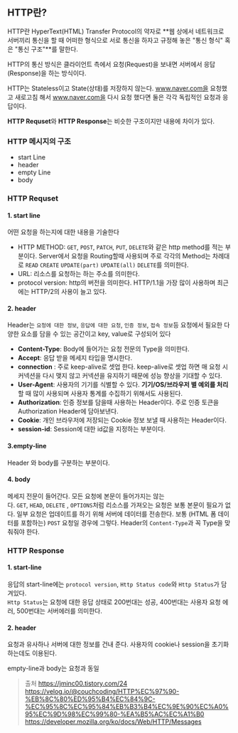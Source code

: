 ## HTTP란?
HTTP란 HyperText(HTML) Transfer Protocol의 약자로 **웹 상에서 네트워크로 서버끼리 통신을 할 때 어떠한 형식으로 서로 통신을 하자고 규정해 놓은 "통신 형식" 혹은 "통신 구조"**를 말한다.

HTTP의 통신 방식은 클라이언트 측에서 요청(Request)을 보내면 서버에서 응답(Response)을 하는 방식이다.

HTTP는 Stateless이고 State(상태)를 저장하지 않는다. www.naver.com을 요청했고 새로고침 해서 www.naver.com을 다시 요청 했다면 둘은 각각 독립적인 요청과 응답이다.

**HTTP Requset**와 **HTTP Response**는 비슷한 구조이지만 내용에 차이가 있다.

### HTTP 메시지의 구조
- start Line
- header
- empty Line
- body
### HTTP Requset
#### 1. start line
어떤 요청을 하는지에 대한 내용을 기술한다
- HTTP METHOD: `GET`, `POST`, `PATCH`, `PUT`, `DELETE`와 같은 http method를 적는 부분이다. Server에서 요청을 Routing할때 사용되며 주로 각각의 Method는 차례대로 `READ` `CREATE` `UPDATE(part)` `UPDATE(all)` `DELETE`를 의미한다.
- URL: 리소스를 요청하는 하는 주소를 의미한다. 
- protocol version: http의 버전을 의미한다. HTTP/1.1을 가장 많이 사용하며 최근에는 HTTP/2의 사용이 늘고 있다.
#### 2. header
Header는 `요청에 대한 정보`, `응답에 대한 요청`, `인증 정보`, `접속 정보`등 요청에서 필요한 다양한 요소를 담을 수 있는 공간이고 key, value로 구성되어 있다
- **Content-Type**: Body에 들어가는 요청 전문의 Type을 의미한다.
- **Accept**: 응답 받을 메세지 타입을 명시한다.
- **connection** : 주로 keep-alive로 셋업 한다. keep-alive로 셋업 하면 매 요청 시 커넥션을 다시 맺지 않고 커넥션을 유지하기 때문에 성능 향상을 기대할 수 있다.
- **User-Agent**: 사용자의 기기를 식별할 수 있다. **기기/OS/브라우저 별 예외를 처리**할 때 많이 사용되며 사용자 통계를 수집하기 위해서도 사용된다.
- **Authorization**: 인증 정보를 담을때 사용하는 Header이다. 주로 인증 토큰을 Authorization Header에 담아보낸다.
- **Cookie**: 개인 브라우저에 저장되는 Cookie 정보 보낼 때 사용하는 Header이다.
- **session-id**: Session에 대한 id값을 지정하는 부분이다.
#### 3.empty-line
Header 와 body를 구분하는 부분이다.
#### 4. body
메세지 전문이 들어간다. 모든 요청에 본문이 들어가지는 않는다. `GET`, `HEAD`, `DELETE` , `OPTIONS`처럼 리소스를 가져오는 요청은 보통 본문이 필요가 없다. 일부 요청은 업데이트를 하기 위해 서버에 데이터를 전송한다. 보통 (HTML 폼 데이터를 포함하는) `POST` 요청일 경우에 그렇다. Header의 `Content-Type`과 꼭 Type을 맞춰줘야 한다.  

### HTTP Response
#### 1. start-line
응답의 start-line에는 `protocol version`, `Http Status code`와 `Http Status`가 담겨있다.  
`Http Status`는 요청에 대한 응답 상태로 200번대는 성공, 400번대는 사용자 요청 에러, 500번대는 서버에러를 의미한다.  

#### 2. header
요청과 유사하나 서버에 대한 정보를 건내 준다. 사용자의 cookie나 session을 초기화 하는데도 이용된다.

empty-line과 body는 요청과 동일

>출처
>https://jminc00.tistory.com/24
>https://velog.io/@couchcoding/HTTP%EC%97%90-%EB%8C%80%ED%95%B4%EC%84%9C-%EC%95%8C%EC%95%84%EB%B3%B4%EC%9E%90%EC%A0%95%EC%9D%98%EC%99%80-%EA%B5%AC%EC%A1%B0
>https://developer.mozilla.org/ko/docs/Web/HTTP/Messages